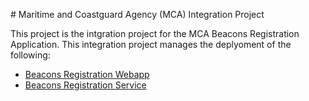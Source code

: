 # Maritime and Coastguard Agency (MCA) Integration Project

This project is the intgration project for the MCA Beacons Registration Application.  This integration project manages the deplyoment of the following:

- [Beacons Registration Webapp](https://github.com/madetech/mca-beacons-webapp)
- [Beacons Registration Service](https://github.com/madetech/mca-beacons-service)
